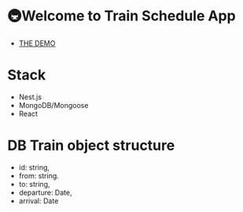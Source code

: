 # 🚇Welcome to Train Schedule App
- [THE DEMO](https://kir8mir.github.io/train-schedule/)

# Stack
- Nest.js
- MongoDB/Mongoose
- React

# DB Train object structure
  - id: string,
  - from: string.
  - to: string,
  - departure: Date,
  - arrival: Date

